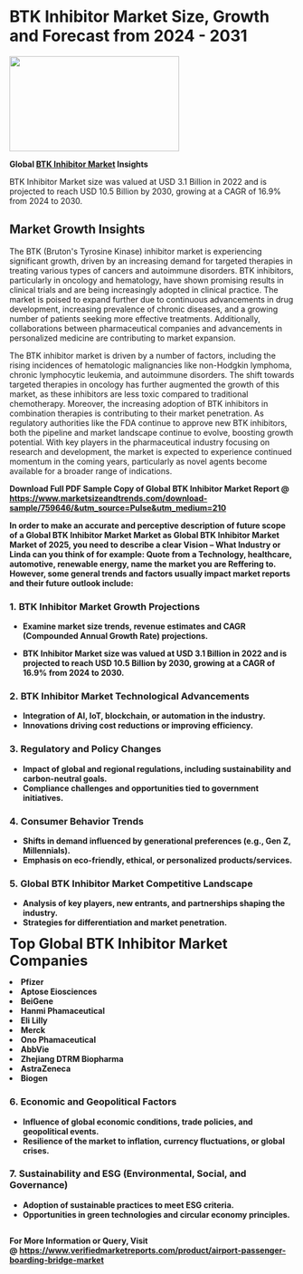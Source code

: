 <H1>BTK Inhibitor Market Size, Growth and Forecast from 2024 - 2031</H1><img class="aligncenter size-medium wp-image-584254" src="https://thirdeyenews.in/wp-content/uploads/2024/09/Global-Market-Research-300x168.jpeg" alt="" width="300" height="168" /><p><strong>Global&nbsp;<a href="https://www.marketsizeandtrends.com/download-sample/759646/&amp;utm_source=Pulse&amp;utm_medium=210">BTK Inhibitor Market</a> Insights</strong></p><p>BTK Inhibitor Market size was valued at USD 3.1 Billion in 2022 and is projected to reach USD 10.5 Billion by 2030, growing at a CAGR of 16.9% from 2024 to 2030.</p><p><h2>Market Growth Insights</h2> <p>The BTK (Bruton's Tyrosine Kinase) inhibitor market is experiencing significant growth, driven by an increasing demand for targeted therapies in treating various types of cancers and autoimmune disorders. BTK inhibitors, particularly in oncology and hematology, have shown promising results in clinical trials and are being increasingly adopted in clinical practice. The market is poised to expand further due to continuous advancements in drug development, increasing prevalence of chronic diseases, and a growing number of patients seeking more effective treatments. Additionally, collaborations between pharmaceutical companies and advancements in personalized medicine are contributing to market expansion.</p> <p><strong></strong></p> <p>The BTK inhibitor market is driven by a number of factors, including the rising incidences of hematologic malignancies like non-Hodgkin lymphoma, chronic lymphocytic leukemia, and autoimmune disorders. The shift towards targeted therapies in oncology has further augmented the growth of this market, as these inhibitors are less toxic compared to traditional chemotherapy. Moreover, the increasing adoption of BTK inhibitors in combination therapies is contributing to their market penetration. As regulatory authorities like the FDA continue to approve new BTK inhibitors, both the pipeline and market landscape continue to evolve, boosting growth potential. With key players in the pharmaceutical industry focusing on research and development, the market is expected to experience continued momentum in the coming years, particularly as novel agents become available for a broader range of indications.</p> <p><strong></p><p><span class=""><strong>Download Full PDF Sample Copy of Global BTK Inhibitor Market Report</strong> @ <a href="https://www.marketsizeandtrends.com/download-sample/759646/&amp;utm_source=Pulse&amp;utm_medium=210" target="_blank">https://www.marketsizeandtrends.com/download-sample/759646/&amp;utm_source=Pulse&amp;utm_medium=210</a></span></p><p>In order to make an accurate and perceptive description of future scope of a Global&nbsp;BTK Inhibitor Market Market as Global&nbsp;BTK Inhibitor Market Market of 2025, you need to describe a clear Vision &ndash; What Industry or Linda can you think of for example: Quote from a Technology, healthcare, automotive, renewable energy, name the market you are Reffering to. However, some general trends and factors usually impact market reports and their future outlook include:</p><h3>1.&nbsp;<strong>BTK Inhibitor Market Growth Projections</strong></h3><ul><li>Examine market size trends, revenue estimates and CAGR (Compounded Annual Growth Rate) projections.</li><li><p>BTK Inhibitor Market size was valued at USD 3.1 Billion in 2022 and is projected to reach USD 10.5 Billion by 2030, growing at a CAGR of 16.9% from 2024 to 2030.</p></li></ul><h3>2.&nbsp;<strong>BTK Inhibitor Market Technological Advancements</strong></h3><ul><li>Integration of AI, IoT, blockchain, or automation in the industry.</li><li>Innovations driving cost reductions or improving efficiency.</li></ul><h3>3.&nbsp;<strong>Regulatory and Policy Changes</strong></h3><ul><li>Impact of global and regional regulations, including sustainability and carbon-neutral goals.</li><li>Compliance challenges and opportunities tied to government initiatives.</li></ul><h3>4.&nbsp;<strong>Consumer Behavior Trends</strong></h3><ul><li>Shifts in demand influenced by generational preferences (e.g., Gen Z, Millennials).</li><li>Emphasis on eco-friendly, ethical, or personalized products/services.</li></ul><h3>5.&nbsp;<strong>Global BTK Inhibitor Market Competitive Landscape</strong></h3><ul><li>Analysis of key players, new entrants, and partnerships shaping the industry.</li><li>Strategies for differentiation and market penetration.</li></ul><p data-pm-slice="1 1 []"><span style="color: inherit; font-family: inherit; font-size: 25px;">Top Global BTK Inhibitor Market Companies</span></p><div class="" data-test-id=""><p><li>Pfizer</li><li> Aptose Eiosciences</li><li> BeiGene</li><li> Hanmi Phamaceutical</li><li> Eli Lilly</li><li> Merck</li><li> Ono Phamaceutical</li><li> AbbVie</li><li> Zhejiang DTRM Biopharma</li><li> AstraZeneca</li><li> Biogen</li></p></div><h3>6.&nbsp;<strong>Economic and Geopolitical Factors</strong></h3><ul><li>Influence of global economic conditions, trade policies, and geopolitical events.</li><li>Resilience of the market to inflation, currency fluctuations, or global crises.</li></ul><h3>7.&nbsp;<strong>Sustainability and ESG (Environmental, Social, and Governance)</strong></h3><ul><li>Adoption of sustainable practices to meet ESG criteria.</li><li>Opportunities in green technologies and circular economy principles.</li></ul><h2><strong style="font-size: 14px;">For More Information or Query, Visit @&nbsp;</strong><a style="background-color: #ffffff; font-size: 14px;" href="https://www.marketsizeandtrends.com/report/btk-inhibitor-market/" target="_blank">https://www.verifiedmarketreports.com/product/airport-passenger-boarding-bridge-market</a></h2>
